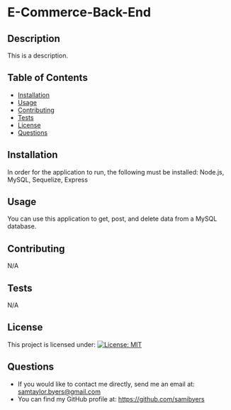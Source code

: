 
  # E-Commerce-Back-End
  ## Description 
  This is a description.
  ## Table of Contents 
  * [Installation](#installation)
  * [Usage](#usage)
  * [Contributing](#contributing)
  * [Tests](#tests)
  * [License](#license)
  * [Questions](#questions)
  ## Installation 
  In order for the application to run, the following must be installed: Node.js, MySQL, Sequelize, Express
  ## Usage 
  You can use this application to get, post, and delete data from a MySQL database.
  ## Contributing 
  N/A
  ## Tests 
  N/A
  ## License 
  This project is licensed under: [![License: MIT](https://img.shields.io/badge/License-MIT-yellow.svg)](https://opensource.org/licenses/MIT)
  ## Questions 
  * If you would like to contact me directly, send me an email at: samtaylor.byers@gmail.com
  * You can find my GitHub profile at: https://github.com/samibyers

